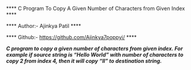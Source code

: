 **** C Program To Copy A Given Number of Characters from Given Index ****

**** Author:- Ajinkya Patil ****

**** Github:- https://github.com/Ajinkya7poppyi/  ****

***C program to copy a given number of characters from given index. For example if source string is “Hello World” with number of characters to copy 2 from index 4, then it will copy “ll” to destination string.***
